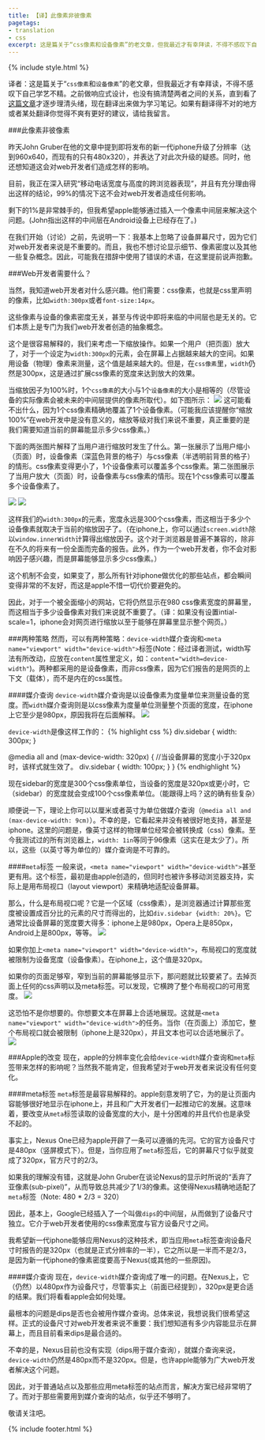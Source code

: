 ```yaml
---
title: 【译】此像素非彼像素
pagetags:
- translation
- css
excerpt: 这是篇关于“css像素和设备像素”的老文章，但我最近才有幸拜读，不得不感叹下自己学艺不精。之前做响应式设计，也没有搞清楚两者之间的关系，直到看了这篇文章才逐步理清头绪...
---
```


{% include style.html %}

<!--more-->
译者：这是篇关于“```css像素```和```设备像素```”的老文章，但我最近才有幸拜读，不得不感叹下自己学艺不精。之前做响应式设计，也没有搞清楚两者之间的关系，直到看了<a href="http://www.quirksmode.org/blog/archives/2010/04/a_pixel_is_not.html" title="原文地址" target="_blank">这篇文章</a>才逐步理清头绪，现在翻译出来做为学习笔记。如果有翻译得不对的地方或者某处翻译你觉得不爽有更好的建议，请给我留言。
<!--more-->

###此像素非彼像素

昨天John Gruber在他的文章中提到即将发布的新一代iphone升级了分辨率（达到960x640，而现有的只有480x320），并表达了对此次升级的疑惑。同时，他还想知道这会对web开发者们造成怎样的影响。

目前，我正在深入研究“移动电话宽度与高度的跨浏览器表现”，并且有充分理由得出这样的结论，99%的情况下这不会对web开发者造成任何影响。

剩下的1%是非常棘手的，但我希望apple能够通过插入一个像素中间层来解决这个问题。(John指出这样的中间层在Android设备上已经存在了。)

在我们开始（讨论）之前，先说明一下：我基本上忽略了设备屏幕尺寸，因为它们对web开发者来说是不重要的。而且，我也不想讨论显示细节、像素密度以及其他一些复杂概念。因此，可能我在措辞中使用了错误的术语，在这里提前说声抱歉。

###Web开发者需要什么？

当然，我知道web开发者对什么感兴趣。他们需要：css像素，也就是css里声明的像素，比如`width:300px`或者`font-size:14px`。

这些像素与设备的像素密度无关，甚至与传说中即将来临的中间层也是无关的。它们本质上是专门为我们web开发者创造的抽象概念。

这个是很容易解释的，我们来考虑一下缩放操作。如果一个用户（把页面）放大了，对于一个设定为`width:300px`的元素，会在屏幕上占据越来越大的空间。如果用设备（物理）像素来测量，这个值是越来越大的。但是，在`css像素`里，`width`仍然是300px，这是通过扩展css像素的宽度来达到放大的效果。

当缩放因子为100%时，1个`css像素`的大小与1个`设备像素`的大小是相等的（尽管设备的实际像素会被未来的中间层提供的像素所取代）。如下图所示：
<img src="../../../assets/images/2013_09_06/csspixels_100.gif" />
这可能看不出什么，因为1个css像素精确地覆盖了1个设备像素。（可能我应该提醒你“缩放100%”在web开发中是没有意义的，缩放等级对我们来说不重要，真正重要的是我们需要知道当前的屏幕能显示多少css像素。）

下面的两张图片解释了当用户进行缩放时发生了什么。第一张展示了当用户缩小（页面）时，设备像素（深蓝色背景的格子）与css像素（半透明前背景的格子）的情形。css像素变得更小了，1个设备像素可以覆盖多个css像素。第二张图展示了当用户放大（页面）时，设备像素与css像素的情形。现在1个css像素可以覆盖多个设备像素了。
<div class="inlineBox">
<img src="../../../assets/images/2013_09_06/csspixels_out.gif" />
<img src="../../../assets/images/2013_09_06/csspixels_in.gif" />
</div>

这样我们的```width:300px```的元素，宽度永远是300个css像素，而这相当于多少个设备像素就取决于当前的缩放因子了。（在iphone上，你可以通过```screen.width```除以```window.innerWidth```计算得出缩放因子。这个对于浏览器是普遍不兼容的，除非在不久的将来有一份全面而完备的报告。此外，作为一个web开发者，你不会对影响因子感兴趣，而是屏幕能够显示多少css像素。）

这个机制不会变，如果变了，那么所有针对iphone做优化的那些站点，都会瞬间变得非常的不友好，而这是apple不惜一切代价要避免的。

因此，对于一个被全面缩小的网站，它将仍然显示在980 css像素宽度的屏幕里，而这相当于多少设备像素对我们来说就不重要了。（译：如果没有设置intial-scale=1，iphone会对网页进行缩放以至于能够在屏幕里显示整个网页。）

###两种策略
然而，可以有两种策略：```device-width```媒介查询和```<meta name="viewport" width="device-width">```标签(Note：经过译者测试，width写法有所改动，应放在```content```属性里定义，如：```content="width=device-width"```)。两种都采用的是设备像素，而非css像素，因为它们报告的是网页的上下文（载体），而不是内在的css属性。

####媒介查询
```device-width```媒介查询是以设备像素为度量单位来测量设备的宽度。而```width```媒介查询则是以css像素为度量单位测量整个页面的宽度，在iphone上它至少是980px，原因我将在后面解释。
<img src="../../../assets/images/2013_09_06/mobile_mediaqueries.jpg" />

```device-width```是像这样工作的：
{% highlight css %}
div.sidebar {
  width: 300px;
}

@media all and (max-device-width: 320px) {
  //当设备屏幕的宽度小于320px时，该样式就生效了。
  div.sidebar {
    width: 100px;
  }
}
{% endhighlight %}

现在sidebar的宽度是300个css像素单位，当设备的宽度是320px或更小时，它（sidebar）的宽度就会变成100个css像素单位。（能跟得上吗？这的确有些复杂）

顺便说一下，理论上你可以以厘米或者英寸为单位做媒介查询（```@media all and (max-device-width: 9cm)```）。不幸的是，它看起来并没有被很好地支持，甚至是iphone。这里的问题是，像英寸这样的物理单位经常会被转换成（css）像素。至今我测试过的所有浏览器上，```width: 1in```等同于96像素（这实在是太少了）。所以，这些（以英寸等为单位的）媒介查询是不可靠的。

####```meta```标签
一般来说，```<meta name="viewport" width="device-width">```甚至更有用。这个标签，最初是由apple创造的，但同时也被许多移动浏览器支持，实际上是用布局视口（layout viewport）来精确地适配设备屏幕。

那么，什么是布局视口呢？它是一个区域（css像素），是浏览器通过计算那些宽度被设置成百分比的元素的尺寸而得出的，比如```div.sidebar {width: 20%}```。它通常比设备屏幕的宽度要大得多：iphone上是980px，Opera上是850px，Android上是800px，等等。
<img src="../../../assets/images/2013_09_06/mobile_layoutviewport.jpg" />

如果你加上```<meta name="viewport" width="device-width">```，布局视口的宽度就被限制为设备宽度（设备像素）。在iphone上，这个值是320px。

如果你的页面足够窄，窄到当前的屏幕能够显示下，那问题就比较要紧了。去掉页面上任何的css声明以及meta标签。可以发现，它横跨了整个布局视口的可用宽度。
<img src="../../../assets/images/2013_09_06/mq_none.jpg" />

这恐怕不是你想要的。你想要文本在屏幕上合适地展现。这就是```<meta name="viewport" width="device-width">```的任务。当你（在页面上）添加它，整个布局视口就会被限制（iphone上是320px），并且文本也可以合适地展示了。
<img src="../../../assets/images/2013_09_06/mq_yes.jpg" />

###Apple的改变
现在，apple的分辨率变化会给```device-width```媒介查询和```meta```标签带来怎样的影响呢？当然我不能肯定，但我希望对于web开发者来说没有任何变化。

####meta标签
```meta```标签是最容易解释的。apple刻意发明了它，为的是让页面内容能够很好地显示在iphone上，并且和广大开发者们一起推动它的发展。这意味着，要改变从```meta```标签读取的设备宽度的大小，是十分困难的并且代价也是承受不起的。

事实上，Nexus One已经为apple开辟了一条可以遵循的先河。它的官方设备尺寸是480px（竖屏模式下）。但是，当你应用了```meta```标签后，它的屏幕尺寸似乎就变成了320px，官方尺寸的2/3。

如果我的理解没有错，这就是John Gruber在谈论Nexus的显示时所说的“丢弃了亚像素(sub-pixel)”，从而导致总共减少了1/3的像素。这使得Nexus精确地适配了```meta```标签（Note: 480 * 2/3 = 320）

因此，基本上，Google已经插入了一个叫做```dips```的中间层，从而做到了设备尺寸独立。它介于web开发者使用的css像素宽度与官方设备尺寸之间。

我希望新一代iphone能够应用Nexus的这种技术，即当应用```meta```标签查询设备尺寸时报告的是320px（也就是正式分辨率的一半），它之所以是一半而不是2/3，是因为新一代iphone的像素密度要高于Nexus(或其他的一些原因)。

####媒介查询
现在，```device-width```媒介查询成了唯一的问题。在Nexus上，它（仍然）以480px作为设备尺寸，尽管事实上（前面已经提到），320px是更合适的结果。我们将看看apple会如何处理。

最根本的问题是dips是否也会被用作媒介查询。总体来说，我想说我们很希望这样。正式的设备尺寸对web开发者来说不重要：我们想知道有多少内容能显示在屏幕上，而且目前看来dips是最合适的。

不幸的是，Nexus目前也没有实现（dips用于媒介查询），就媒介查询来说，```device-width```仍然是480px而不是320px。但是，也许apple能够为广大web开发者解决这个问题。

因此，对于普通站点以及那些应用meta标签的站点而言，解决方案已经非常明了了。而对于那些需要用到媒介查询的站点，似乎还不够明了。

敬请关注吧。


{% include footer.html %}